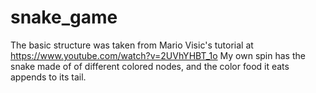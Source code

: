 # snake_game
The basic structure was taken from Mario Visic's tutorial at https://www.youtube.com/watch?v=2UVhYHBT_1o 
My own spin has the snake made of of different colored nodes, and the color food it eats appends to its tail.

